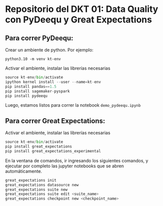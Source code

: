 # Repositorio del DKT 01: Data Quality con PyDeequ y Great Expectations

## Para correr PyDeequ:

Crear un ambiente de python. Por ejemplo:
```
python3.10 -m venv kt-env
```

Activar el ambiente, instalar las librerías necesarias
```python
source kt-env/bin/activate
ipython kernel install --user --name=kt-env
pip install pandas==1.5
pip install sagemaker-pyspark
pip install pydeequ
```
Luego, estamos listos para correr la notebook `demo_pydeequ.ipynb`
## Para correr Great Expectations:
Activar el ambiente, instalar las librerías necesarias
```python
source kt-env/bin/activate
pip install great_expectations
pip install great_expectations_experimental
```
En la ventana de comandos, ir ingresando los siguientes comandos, y ejecutar por completo las jupyter notebooks que se abren automáticamente.
```bash
great_expectations init
great_expectations datasource new
great_expectations suite new
great_expectations suite edit <suite_name>
great_expectations checkpoint new <checkpoint_name>
```
